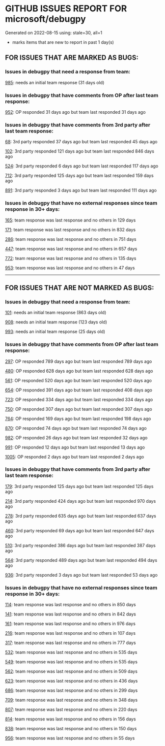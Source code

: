 
# GITHUB ISSUES REPORT FOR microsoft/debugpy


Generated on 2022-08-15 using: stale=30, all=1


* marks items that are new to report in past 1 day(s)


## FOR ISSUES THAT ARE MARKED AS BUGS:


### Issues in debugpy that need a response from team:


  [985](https://github.com/microsoft/debugpy/issues/985 "Evaluate request returns `null` result if variable has `None` value."): needs an initial team response (31 days old)

### Issues in debugpy that have comments from OP after last team response:


  [952](https://github.com/microsoft/debugpy/issues/952 "Debugger stuck trying to load variables"): OP responded 31 days ago but team last responded 31 days ago

### Issues in debugpy that have comments from 3rd party after last team response:


  [68](https://github.com/microsoft/debugpy/issues/68 "Attach to local process not working in VS Code on Windows with venv "): 3rd party responded 37 days ago but team last responded 45 days ago

  [102](https://github.com/microsoft/debugpy/issues/102 "Gunicorn: Attach to Process Id Error - Timed out waiting for debug server to connect"): 3rd party responded 121 days ago but team last responded 846 days ago

  [524](https://github.com/microsoft/debugpy/issues/524 "Debugging on a remote machine doesn't work"): 3rd party responded 6 days ago but team last responded 117 days ago

  [712](https://github.com/microsoft/debugpy/issues/712 "notification like &quot;Failed launch debugger for child process xxxx&quot;."): 3rd party responded 125 days ago but team last responded 159 days ago

  [891](https://github.com/microsoft/debugpy/issues/891 "Error: Server[1] disconnected unexpectedly when typing anything in the Python debug console while debugging"): 3rd party responded 3 days ago but team last responded 111 days ago

### Issues in debugpy that have no external responses since team response in 30+ days:


  [165](https://github.com/microsoft/debugpy/issues/165 "Entry points aren't being found while test debugging"): team response was last response and no others in 129 days

  [171](https://github.com/microsoft/debugpy/issues/171 "Ctrl+C causes KeyboardInterrupt inside pydevd"): team response was last response and no others in 832 days

  [286](https://github.com/microsoft/debugpy/issues/286 "Attach to local process assumes i386 architecture? "): team response was last response and no others in 751 days

  [447](https://github.com/microsoft/debugpy/issues/447 "Running `breakpoint()` in the watch causes buggy behaviour"): team response was last response and no others in 657 days

  [772](https://github.com/microsoft/debugpy/issues/772 "CXXABI requirement"): team response was last response and no others in 135 days

  [953](https://github.com/microsoft/debugpy/issues/953 "Timed out waiting for debuggee to spawn"): team response was last response and no others in 47 days

---

## FOR ISSUES THAT ARE NOT MARKED AS BUGS:


### Issues in debugpy that need a response from team:


  [101](https://github.com/microsoft/debugpy/issues/101 "Limitation of the number of variables"): needs an initial team response (863 days old)

  [908](https://github.com/microsoft/debugpy/issues/908 "Create persistent custom commands"): needs an initial team response (123 days old)

  [993](https://github.com/microsoft/debugpy/issues/993 "add support for thread names for non python threads "): needs an initial team response (25 days old)

### Issues in debugpy that have comments from OP after last team response:


  [297](https://github.com/microsoft/debugpy/issues/297 "Could a disable_attach API available?"): OP responded 789 days ago but team last responded 789 days ago

  [480](https://github.com/microsoft/debugpy/issues/480 "Error message for embedded python adapter timeout"): OP responded 628 days ago but team last responded 628 days ago

  [561](https://github.com/microsoft/debugpy/issues/561 "Treat mapped files as my code"): OP responded 520 days ago but team last responded 520 days ago

  [654](https://github.com/microsoft/debugpy/issues/654 "Support for supportsLoadedSourcesRequest"): OP responded 391 days ago but team last responded 408 days ago

  [723](https://github.com/microsoft/debugpy/issues/723 "Provide public API to attach debugger in excepthook and see unhandled exception"): OP responded 334 days ago but team last responded 334 days ago

  [750](https://github.com/microsoft/debugpy/issues/750 "Support PEP 582 (__pypackages__) for just-my-code and user-uncaught exceptions"): OP responded 307 days ago but team last responded 307 days ago

  [764](https://github.com/microsoft/debugpy/issues/764 "Problems with python in VSC, eg. not working logs and pathlib and importlib.util"): OP responded 169 days ago but team last responded 198 days ago

  [870](https://github.com/microsoft/debugpy/issues/870 "Provide APIs to stop listening / stop debugger"): OP responded 74 days ago but team last responded 74 days ago

  [982](https://github.com/microsoft/debugpy/issues/982 "Error &quot;Server[pid=x] is already being debugged&quot;"): OP responded 26 days ago but team last responded 32 days ago

  [991](https://github.com/microsoft/debugpy/issues/991 "Allow throwing exceptions in the debugger"): OP responded 12 days ago but team last responded 13 days ago

  [1005](https://github.com/microsoft/debugpy/issues/1005 "subprocess.check_output hangs when gevent support is enabled and subprocess is monkey patched"): OP responded 2 days ago but team last responded 2 days ago

### Issues in debugpy that have comments from 3rd party after last team response:


  [179](https://github.com/microsoft/debugpy/issues/179 "Build native binaries on ci and distribute those."): 3rd party responded 125 days ago but team last responded 125 days ago

  [214](https://github.com/microsoft/debugpy/issues/214 "Step-back / Time Travel Debugging"): 3rd party responded 424 days ago but team last responded 970 days ago

  [278](https://github.com/microsoft/debugpy/issues/278 "When ungrouped, list and dict variables have inconvenient sort order"): 3rd party responded 635 days ago but team last responded 637 days ago

  [460](https://github.com/microsoft/debugpy/issues/460 "Cannot Attach again after disconnect"): 3rd party responded 69 days ago but team last responded 647 days ago

  [510](https://github.com/microsoft/debugpy/issues/510 "Stop at breakpoints during evaluate request (recursive debugging)"): 3rd party responded 386 days ago but team last responded 387 days ago

  [564](https://github.com/microsoft/debugpy/issues/564 "Ignore &quot;justMyCode&quot; flag when doing a step into target"): 3rd party responded 489 days ago but team last responded 494 days ago

  [936](https://github.com/microsoft/debugpy/issues/936 "Cannot remote debug Python through SSH"): 3rd party responded 3 days ago but team last responded 53 days ago

### Issues in debugpy that have no external responses since team response in 30+ days:


  [114](https://github.com/microsoft/debugpy/issues/114 "repr () not used in window displays (Issue #1661 continued)"): team response was last response and no others in 850 days

  [141](https://github.com/microsoft/debugpy/issues/141 "redirect input on debug"): team response was last response and no others in 842 days

  [161](https://github.com/microsoft/debugpy/issues/161 "Support the equivalent of Autos in VS"): team response was last response and no others in 976 days

  [216](https://github.com/microsoft/debugpy/issues/216 "Launch VSCode via PYTHONBREAKPOINT and Python 3.7's breakpoint() function."): team response was last response and no others in 107 days

  [317](https://github.com/microsoft/debugpy/issues/317 "Make variable order for dict keys configurable"): team response was last response and no others in 777 days

  [532](https://github.com/microsoft/debugpy/issues/532 "[Investigate] Remote attach without launching adapter subprocess"): team response was last response and no others in 535 days

  [549](https://github.com/microsoft/debugpy/issues/549 "timeout or cancelling of debugpy.connect call"): team response was last response and no others in 535 days

  [562](https://github.com/microsoft/debugpy/issues/562 "Add support for terminateThreads request."): team response was last response and no others in 509 days

  [623](https://github.com/microsoft/debugpy/issues/623 "Improve logging of loading of native library (used to set tracing to all threads)"): team response was last response and no others in 436 days

  [686](https://github.com/microsoft/debugpy/issues/686 "Debug inline values shows values twice"): team response was last response and no others in 299 days

  [709](https://github.com/microsoft/debugpy/issues/709 "Support pyside6 (without frame-eval mode)"): team response was last response and no others in 348 days

  [807](https://github.com/microsoft/debugpy/issues/807 "VS Code IDE Freezes on Remote Breakpoint"): team response was last response and no others in 220 days

  [814](https://github.com/microsoft/debugpy/issues/814 "Provide a way to notify users of where a RecursionError happens"): team response was last response and no others in 156 days

  [838](https://github.com/microsoft/debugpy/issues/838 "Debug output and watches don't use custom repr()/str() for long strings?"): team response was last response and no others in 150 days

  [956](https://github.com/microsoft/debugpy/issues/956 "Breakpoint not Hit on Remote Subprocess that Spawned a Child Thread"): team response was last response and no others in 55 days
